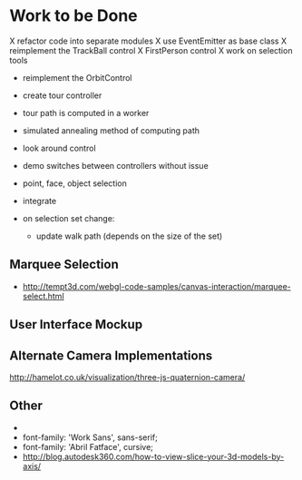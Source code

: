 Work to be Done
===============

X refactor code into separate modules
X use EventEmitter as base class
X reimplement the TrackBall control
X FirstPerson control
X work on selection tools
- reimplement the OrbitControl
- create tour controller
- tour path is computed in a worker
- simulated annealing method of computing path
- look around control

- demo switches between controllers without issue
- point, face, object selection

- integrate
- on selection set change:
    - update walk path (depends on the size of the set)


Marquee Selection
-----------------

* http://tempt3d.com/webgl-code-samples/canvas-interaction/marquee-select.html


User Interface Mockup
---------------------


Alternate Camera Implementations
--------------------------------

http://hamelot.co.uk/visualization/three-js-quaternion-camera/


Other
-----

* <link href='https://fonts.googleapis.com/css?family=Abril+Fatface|Work+Sans:400,600,300,200,700' rel='stylesheet' type='text/css'>
* font-family: 'Work Sans', sans-serif;
* font-family: 'Abril Fatface', cursive;
* http://blog.autodesk360.com/how-to-view-slice-your-3d-models-by-axis/
